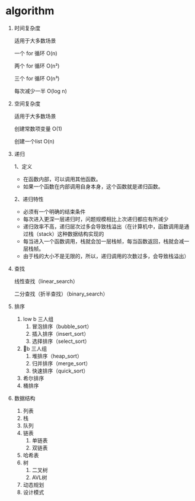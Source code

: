 # algorithm

1. 时间复杂度

   适用于大多数场景

   一个 for 循环 O(n)

   两个 for 循环 O(n²)

   三个 for 循环 O(n³)

   每次减少一半 O(log n)

2. 空间复杂度

   适用于大多数场景

   创建常数项变量 O(1)

   创建一个list O(n)

3. 递归

   1、定义

   - 在函数内部，可以调用其他函数。
   - 如果一个函数在内部调用自身本身，这个函数就是递归函数。

   2、递归特性

   - 必须有一个明确的结束条件
   - 每次进入更深一层递归时，问题规模相比上次递归都应有所减少
   - 递归效率不高，递归层次过多会导致栈溢出（在计算机中，函数调用是通过栈（stack）这种数据结构实现的
   - 每当进入一个函数调用，栈就会加一层栈帧，每当函数返回，栈就会减一层栈帧。
   - 由于栈的大小不是无限的，所以，递归调用的次数过多，会导致栈溢出）

4. 查找

   线性查找（linear_search）

   二分查找（折半查找）（binary_search）

5. 排序

   1. low b 三人组
      1. 冒泡排序（bubble_sort）
      2. 插入排序（insert_sort）
      3. 选择排序（select_sort）
   2. 🐂b 三人组
      1. 堆排序（heap_sort）
      2. 归并排序（merge_sort）
      3. 快速排序（quick_sort）
   3. 希尔排序
   4. 桶排序

6. 数据结构

   1. 列表
   2. 栈
   3. 队列
   4. 链表
      1. 单链表
      2. 双链表
   5. 哈希表
   6. 树
      1. 二叉树
      2. AVL树
   7. 动态规划
   8. 设计模式